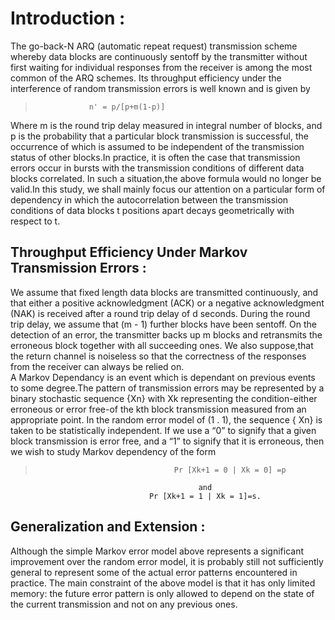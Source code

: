 # Introduction :

The go-back-N ARQ (automatic repeat request) transmission
scheme whereby data blocks are continuously sentoff by
the transmitter without first waiting for individual responses
from the receiver is among the most common of the ARQ
schemes.  Its throughput efficiency under the interference of
random transmission errors is well known and is given by
>                 n' = p/[p+m(1-p)]  

Where m is the round trip delay measured in integral number
of blocks, and p is the probability that a particular block
transmission is successful, the occurrence of which is assumed
to be independent of the transmission status of other blocks.In practice, it is often the case that transmission errors occur
in bursts with the transmission conditions of different data
blocks correlated. In such a situation,the above formula would no longer be
valid.In this study, we shall mainly focus our attention on a
particular form of dependency in which the autocorrelation
between the transmission conditions of data blocks t positions
apart decays geometrically with respect to t. 

## Throughput Efficiency Under Markov Transmission Errors :  
We assume that fixed length data blocks are transmitted
continuously, and that either a positive acknowledgment
(ACK) or a negative acknowledgment (NAK) is received
after a round trip delay of d seconds. During the round trip
delay, we assume that (m - 1) further blocks have been
sentoff. On the detection of an error, the transmitter backs up
m blocks and retransmits the erroneous block together with all
succeeding ones. We also suppose,that the return channel is noiseless so that the correctness of
the responses from the receiver can always be relied on.  
A Markov Dependancy is an event which is dependant on previous events to some degree.The pattern of transmission errors may be represented by a
binary stochastic sequence {Xn} with Xk representing the
condition-either erroneous or error free-of the kth block
transmission measured from an appropriate point. In the
random error model of (1 . 1), the sequence { Xn} is taken to be
statistically independent. If we use a “0” to signify that a
given block transmission is error free, and a “1” to signify
that it is erroneous, then we wish to study Markov dependency
of the form    
>                                    Pr [Xk+1 = 0 | Xk = 0] =p
                                              and
                                   Pr [Xk+1 = 1 | Xk = 1]=s. 
                                   
                                   
## Generalization and Extension :  
Although the simple Markov error model above represents a
significant improvement over the random error model, it is
probably still not sufficiently general to represent some of the
actual error patterns encountered in practice. The main
constraint of the above model is that it has only limited
memory: the future error pattern is only allowed to depend on
the state of the current transmission and not on any previous
ones.

